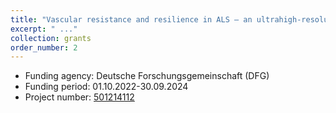 ```yaml
---
title: "Vascular resistance and resilience in ALS – an ultrahigh-resolution 7T MRI study of the motor cortex"
excerpt: " ..."
collection: grants
order_number: 2
---
```


* Funding agency: Deutsche Forschungsgemeinschaft (DFG)
* Funding period: 01.10.2022-30.09.2024
* Project number: <a href="https://gepris.dfg.de/gepris/projekt/501214112?language=en" target="_blank"> 501214112 </a>